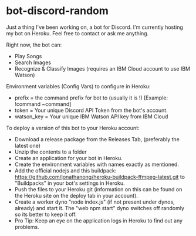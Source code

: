 # bot-discord-random
Just a thing I've been working on, a bot for Discord. I'm currently hosting my bot on Heroku. Feel free to contact or ask me anything.

Right now, the bot can:
* Play Songs
* Search Images
* Recognize & Classify Images (requires an IBM Cloud account to use IBM Watson)

Environment variables (Config Vars) to configure in Heroku:
* prefix = the command prefix for bot to (usually it is !) [Example: !command ~command]
* token = Your unique Discord API Token from the bot's account.
* watson_key = Your unique IBM Watson API key from IBM Cloud

To deploy a version of this bot to your Heroku account:
* Download a release package from the Releases Tab, (preferably the latest one)
* Unzip the contents to a folder
* Create an application for your bot in Heroku.
* Create the environment variables with names exactly as mentioned.
* Add the official nodejs and this buildpack: https://github.com/jonathanong/heroku-buildpack-ffmpeg-latest.git
  to "Buildpacks" in your bot's settings in Heroku.
* Push the files to your Heroku git (information on this can be found on the Heroku site on the deploy tab in your account).
* Create a worker dyno "node index.js" (if not present under dynos, already) and start it. The "web npm start" dyno switches off randomly     so its better to keep it off.
* Pro Tip: Keep an eye on the application logs in Heroku to find out any problems.

